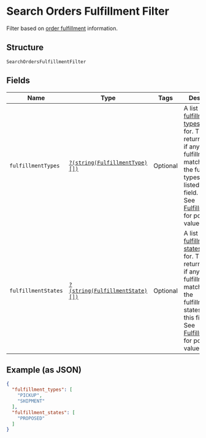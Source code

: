 
# Search Orders Fulfillment Filter

Filter based on [order fulfillment](../../doc/models/fulfillment.md) information.

## Structure

`SearchOrdersFulfillmentFilter`

## Fields

| Name | Type | Tags | Description | Getter | Setter |
|  --- | --- | --- | --- | --- | --- |
| `fulfillmentTypes` | [`?(string(FulfillmentType)[])`](../../doc/models/fulfillment-type.md) | Optional | A list of [fulfillment types](entity:FulfillmentType) to filter<br>for. The list returns orders if any of its fulfillments match any of the fulfillment types<br>listed in this field.<br>See [FulfillmentType](#type-fulfillmenttype) for possible values | getFulfillmentTypes(): ?array | setFulfillmentTypes(?array fulfillmentTypes): void |
| `fulfillmentStates` | [`?(string(FulfillmentState)[])`](../../doc/models/fulfillment-state.md) | Optional | A list of [fulfillment states](entity:FulfillmentState) to filter<br>for. The list returns orders if any of its fulfillments match any of the<br>fulfillment states listed in this field.<br>See [FulfillmentState](#type-fulfillmentstate) for possible values | getFulfillmentStates(): ?array | setFulfillmentStates(?array fulfillmentStates): void |

## Example (as JSON)

```json
{
  "fulfillment_types": [
    "PICKUP",
    "SHIPMENT"
  ],
  "fulfillment_states": [
    "PROPOSED"
  ]
}
```

